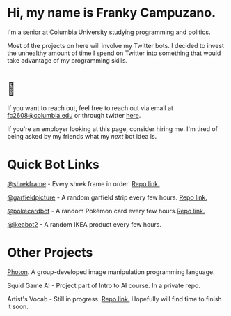 # Hi, my name is Franky Campuzano. 

I'm a senior at Columbia University studying programming and politics. 

Most of the projects on here will involve my Twitter bots. 
I decided to invest the unhealthy amount of time I spend on Twitter into something that would take advantage of my programming skills.


# 🥶
If you want to reach out, feel free to reach out via email at fc2608@columbia.edu or through twitter [here](https://www.twitter.com/frankycmpz).

If you're an employer looking at this page, consider hiring me. I'm tired of being asked by my friends what my *next* bot idea is.

# Quick Bot Links

[@shrekframe](https://www.twitter.com/shrekframe) - Every shrek frame in order. [Repo link.](https://github.com/frankycmpz/shrek-bot)

[@garfieldpicture](https://www.twitter.com/garfieldpicture) - A random garfield strip every few hours. [Repo link.](https://github.com/frankycmpz/garfield-bot)

[@pokecardbot](https://www.twitter.com/pokecardbot) - A random Pokémon card every few hours.[Repo link.](https://github.com/frankycmpz/pokemoncardbot)

[@ikeabot2](https://www.twitter.com/ikeabot2) - A random IKEA product every few hours. 

# Other Projects

[Photon](https://github.com/frankycmpz/Photon). A group-developed image manipulation programming language.

Squid Game AI - Project part of Intro to AI course. In a private repo.

Artist's Vocab - Still in progress. [Repo link.](https://github.com/frankycmpz/lyric-freq) Hopefully will find time to finish it soon.
